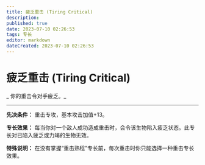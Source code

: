 ```yaml
---
title: 疲乏重击 (Tiring Critical)
description: 
published: true
date: 2023-07-10 02:26:53
tags: 专长
editor: markdown
dateCreated: 2023-07-10 02:26:53
---
```


# 疲乏重击 (Tiring Critical)

_ 你的重击令对手疲乏。_

* * *

**先决条件：** 重击专攻，基本攻击加值+13。

**专长效果：** 每当你对一个敌人成功造成重击时，会令该生物陷入疲乏状态。此专长对已陷入疲乏或力竭的生物无效。

**特殊说明：** 在没有掌握“重击熟稔”专长前，每次重击时你只能选择一种重击专长效果。

